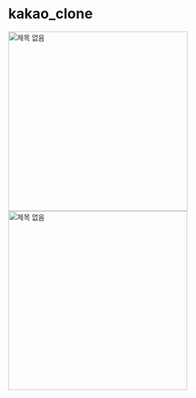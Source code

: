 # kakao_clone

 
<img width="363" alt="제목 없음" src="https://user-images.githubusercontent.com/64997245/92739304-b6d1f800-f3b7-11ea-9f95-57244912caf9.png">
<img width="362" alt="제목 없음" src="https://user-images.githubusercontent.com/64997245/93667378-6a29a380-fac0-11ea-85eb-69a75053549c.png">


